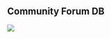 ## Community Forum DB

![](https://lucid.app/publicSegments/view/1e26ba92-a2d7-423f-bd9b-36858ee8fb34/image.png)